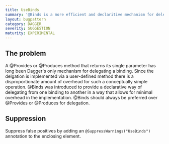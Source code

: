 ```yaml
---
title: UseBinds
summary: '@Binds is a more efficient and declaritive mechanism for delegating a binding.'
layout: bugpattern
category: DAGGER
severity: SUGGESTION
maturity: EXPERIMENTAL
---
```


<!--
*** AUTO-GENERATED, DO NOT MODIFY ***
To make changes, edit the @BugPattern annotation or the explanation in docs/bugpattern.
-->

## The problem
A @Provides or @Produces method that returns its single parameter has long been Dagger's only mechanism for delegating a binding. Since the delgation is implemented via a user-defined method there is a disproportionate amount of overhead for such a conceptually simple operation. @Binds was introduced to provide a declarative way of delegating from one binding to another in a way that allows for minimal overhead in the implementation. @Binds should always be preferred over @Provides or @Produces for delegation.

## Suppression
Suppress false positives by adding an `@SuppressWarnings("UseBinds")` annotation to the enclosing element.
